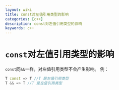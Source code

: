 ```yaml
---
layout: wiki
title: const对左值引用类型的影响
categories: [c++]
description: const对左值引用类型的影响
keywords: c++
---
```


# `const`对左值引用类型的影响
`const`同`&&`一样，对左值引用类型不会产生影响。
例：
```c++
T const => T //T 是左值引用类型
T && => T //T 是左值引用类型
```